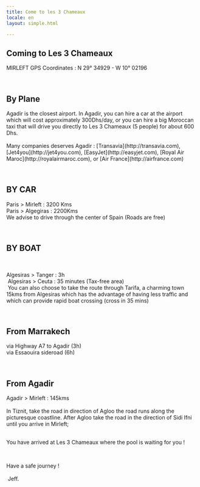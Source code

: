 ```yaml
---
title: Come to les 3 Chameaux
locale: en
layout: simple.html

---
```




<h2>Coming to Les 3 Chameaux</h2>
<p>MIRLEFT GPS Coordinates : N 29° 34929 - W 10° 02196</p>
<br>

<h2>By Plane</h2>
<p>Agadir is the closest airport.
In Agadir, you can hire a car at the airport which will cost approximately 300Dhs/day, or you can hire a big Moroccan taxi that will drive you directly to Les 3 Chameaux (5 people) for about 600 Dhs.
<br><br>
Many companies deserves Agadir : [Transavia](http://transavia.com), [Jet4you](http://jet4you.com), [EasyJet](http://easyjet.com), [Royal Air Maroc](http://royalairmaroc.com), or [Air France](http://airfrance.com)
</p>
<br>

<h2>BY CAR</h2>
<p>
Paris > Mirleft : 3200 Kms 
<br>
Paris > Algegiras : 2200Kms
<br>
We advise to drive through the center of Spain (Roads are free) 
</p>
<br>

<h2>BY BOAT</h2>
 <p>
Algesiras > Tanger : 3h
<br>
 Algesiras > Ceuta : 35 minutes (Tax-free area)
<br>
 You can also choose to take the route through Tarifa, a charming town 15kms from Algesiras which has the advantage of having less traffic and which can provide rapid boat crossing (cross in 35 mins) 
</p>
<br>

<h2>From Marrakech</h2>
<p>
via Highway A7 to Agadir (3h)
<br>
via Essaouira sideroad (6h)
</p>
<br>

<h2>From Agadir</h2>
<p>
Agadir > Mirleft : 145kms
<br><br>
In Tiznit, take the road in direction of Agloo the road runs along the picturesque coastline. After Agloo take the road in the direction of Sidi Ifni until you arrive in Mirleft;
<br><br>

You have arrived at Les 3 Chameaux where the pool is waiting for you !

 <div class="big">Have a safe journey !
<br><br>
 Jeff.</div>

